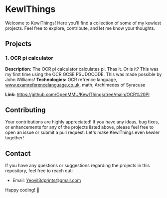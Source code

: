 # KewlThings

Welcome to KewlThings! Here you'll find a collection of some of my kewlest projects. Feel free to explore, contribute, and let me know your thoughts.

## Projects

### 1. OCR pi calculator

**Description:** The OCR pi calculator calculates pi. Thas it. Or is it? This was my first time using the OCR GCSE PSUDOCODE. This was made possible by John Williams!
**Technologies:** OCR refrence language, www.examreferencelanguage.co.uk, math, Archimedes of Syracuse

**Link:** https://github.com/OpenMMU/KewlThings/tree/main/OCR%20PI

## Contributing

Your contributions are highly appreciated! If you have any ideas, bug fixes, or enhancements for any of the projects listed above, please feel free to open an issue or submit a pull request. Let's make KewlThings even kewler together!

## Contact

If you have any questions or suggestions regarding the projects in this repository, feel free to reach out:

- Email: Yeovil3dprints@gmail.com


Happy coding! 🚀
